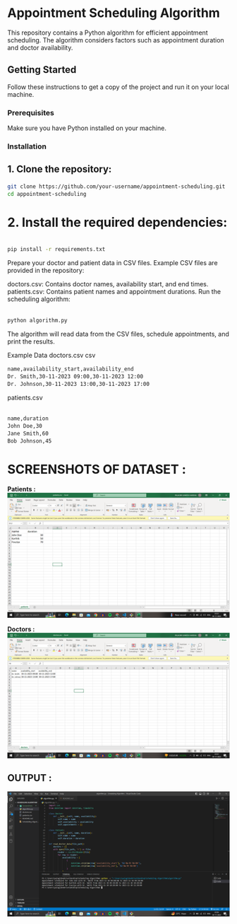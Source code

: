 # Appointment Scheduling Algorithm

This repository contains a Python algorithm for efficient appointment scheduling. The algorithm considers factors such as appointment duration and doctor availability.

## Getting Started

Follow these instructions to get a copy of the project and run it on your local machine.

### Prerequisites

Make sure you have Python installed on your machine.

### Installation

## 1. Clone the repository:

   ```bash
   git clone https://github.com/your-username/appointment-scheduling.git
   cd appointment-scheduling

```
# 2. Install the required dependencies:

```bash

pip install -r requirements.txt

```
Prepare your doctor and patient data in CSV files.
Example CSV files are provided in the repository:

doctors.csv: Contains doctor names, availability start, and end times.
patients.csv: Contains patient names and appointment durations.
Run the scheduling algorithm:

```bash

python algorithm.py

```
The algorithm will read data from the CSV files, schedule appointments, and print the results.

Example Data
doctors.csv
csv
```bash
name,availability_start,availability_end
Dr. Smith,30-11-2023 09:00,30-11-2023 12:00
Dr. Johnson,30-11-2023 13:00,30-11-2023 17:00

```


patients.csv
```bash

name,duration
John Doe,30
Jane Smith,60
Bob Johnson,45

```

# SCREENSHOTS OF DATASET : 

**Patients :**
![alt text](Screenshots/patients.png "Example")

**Doctors :**
![alt text](Screenshots/doctors.png "Example")


## OUTPUT : 
![alt text](Screenshots/output.png "Example")
